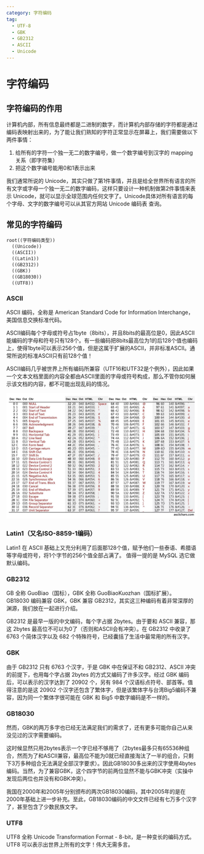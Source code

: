 ```yaml
---
category: 字符编码
tag:
  - UTF-8
  - GBK
  - GB2312
  - ASCII
  - Unicode
---
```


# 字符编码
## 字符编码的作用
计算机内部，所有信息最终都是二进制的数字，而计算机内部存储的字符都是通过编码表映射出来的，为了能让我们熟知的字符正常显示在屏幕上，我们需要做以下两件事情：
1. 给所有的字符一个独一无二的数字编号，做一个数字编号到汉字的 mapping 关系（即字符集）
2. 把这个数字编号能用0和1表示出来

我们通常所说的 Unicode，其实只做了第1件事情，并且是给全世界所有语言的所有文字或字母一个独一无二的数字编码，这样只要设计一种机制做第2件事情来表示 Unicode，就可以显示全球范围内任何文字了。Unicode具体对所有语言的每个字母、文字的数字编号可以从其官方网站 Unicode 编码表 查询。

## 常见的字符编码
```mindmap
root((字符编码类型))
  ((Unicode))
  ((ASCII))
  ((Latin1))
  ((GB2312))
  ((GBK))
  ((GB18030))
  ((UTF8))
```

### ASCII
ASCII 编码，全称是 American Standard Code for Information Interchange，美国信息交换标准代码。

ASCII编码每个字母或符号占1byte（8bits），并且8bits的最高位是0，因此ASCII能编码的字母和符号只有128个。有一些编码把8bits最高位为1的后128个值也编码上，使得1byte可以表示256个值，但是这属于扩展的ASCII，并非标准ASCII。通常所说的标准ASCII只有前128个值！

ASCII编码几乎被世界上所有编码所兼容（UTF16和UTF32是个例外），因此如果一个文本文档里面的内容全都由ASCII里面的字母或符号构成，那么不管你如何展示该文档的内容，都不可能出现乱码的情况。

![ASCII编码](/assets/images/study/development/encode/ascii.png "ASCII编码")

### Latin1（又名ISO-8859-1编码）
Latin1 在 ASCII 基础上又充分利用了后面那128个值，赋予他们一些泰语、希腊语等字母或符号，将1个字节的256个值全部占满了。 值得一提的是 MySQL 选它做默认编码。

### GB2312
GB 全称 GuoBiao（国标），GBK 全称 GuoBiaoKuozhan（国标扩展）。GB18030 编码兼容 GBK，GBK 兼容 GB2312，其实这三种编码有着非常深厚的渊源，我们放在一起进行介绍。

GB2312 是最早一版的中文编码，每个字占据 2bytes。由于要和 ASCII 兼容，那这 2bytes 最高位不可以为0了（否则和ASCII会有冲突）。在 GB2312 中收录了 6763 个简体汉字以及 682 个特殊符号，已经囊括了生活中最常用的所有汉字。

### GBK
由于 GB2312 只有 6763 个汉字，于是 GBK 中在保证不和 GB2312、ASCII 冲突的前提下，也用每个字占据 2bytes 的方式又编码了许多汉字。经过 GBK 编码后，可以表示的汉字达到了 20902 个，另有 984 个汉语标点符号、部首等。值得注意的是这 20902 个汉字还包含了繁体字，但是该繁体字与台湾Big5编码不兼容，因为同一个繁体字很可能在 GBK 和 Big5 中数字编码是不一样的。

### GB18030
然而，GBK的两万多字也已经无法满足我们的需求了，还有更多可能你自己从来没见过的汉字需要编码。

这时候显然只用2bytes表示一个字已经不够用了（2bytes最多只有65536种组合，然而为了和ASCII兼容，最高位不能为0就已经直接淘汰了一半的组合，只剩下3万多种组合无法满足全部汉字要求）。因此GB18030多出来的汉字使用4bytes编码。当然，为了兼容GBK，这个四字节的前两位显然不能与GBK冲突（实操中发现后两位也并没有和GBK冲突）。

我国在2000年和2005年分别颁布的两次GB18030编码，其中2005年的是在2000年基础上进一步补充。至此，GB18030编码的中文文件已经有七万多个汉字了，甚至包含了少数民族文字。

### UTF8
UTF8 全称 Unicode Transformation Format - 8-bit，是一种变长的编码方式。UTF8 可以表示出世界上所有的文字！伟大无需多言。

